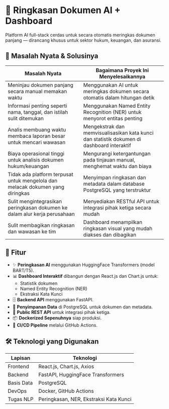 # 🧠 Ringkasan Dokumen AI + Dashboard

Platform AI full-stack cerdas untuk secara otomatis meringkas dokumen panjang — dirancang khusus untuk sektor hukum, keuangan, dan asuransi.

## 📌 Masalah Nyata & Solusinya

| Masalah Nyata                                                                      | Bagaimana Proyek Ini Menyelesaikannya                                                      |
|-------------------------------------------------------------------------------------|---------------------------------------------------------------------------------------------|
| Meninjau dokumen panjang secara manual memakan waktu                               | Menggunakan AI untuk meringkas dokumen secara otomatis dalam hitungan detik                |
| Informasi penting seperti nama, tanggal, dan istilah sulit ditemukan               | Menggunakan Named Entity Recognition (NER) untuk menyorot entitas penting                  |
| Analis membuang waktu membaca laporan besar untuk mencari wawasan                  | Mengekstrak dan memvisualisasikan kata kunci dan statistik dokumen di dashboard interaktif |
| Biaya operasional tinggi untuk analisis dokumen hukum/keuangan                     | Mengurangi ketergantungan pada tinjauan manual, menghemat waktu dan biaya                 |
| Tidak ada platform terpusat untuk mengelola dan melacak dokumen yang diringkas     | Menyimpan ringkasan dan metadata dalam database PostgreSQL yang terstruktur                |
| Sulit mengintegrasikan peringkasan dokumen ke dalam alur kerja perusahaan          | Menyediakan RESTful API untuk integrasi pihak ketiga secara mudah                         |
| Sulit membagikan ringkasan dan wawasan ke tim                                      | Dashboard menampilkan ringkasan visual yang mudah diakses dan dibagikan                   |

## 🚀 Fitur

- ✨ **Peringkasan AI** menggunakan HuggingFace Transformers (model BART/T5).
- 📊 **Dashboard Interaktif** dibangun dengan React.js dan Chart.js untuk:
  - Statistik dokumen
  - Named Entity Recognition (NER)
  - Ekstraksi Kata Kunci
- 🗄️ **Backend API** menggunakan FastAPI.
- 🧾 **Penyimpanan Data** di PostgreSQL untuk dokumen dan metadata.
- 🔌 **Public REST API** untuk integrasi pihak ketiga.
- 📦 **Dockerized Sepenuhnya** siap produksi.
- 🔁 **CI/CD Pipeline** melalui GitHub Actions.

## 🛠️ Teknologi yang Digunakan

| Lapisan     | Teknologi                           |
|-------------|-------------------------------------|
| Frontend    | React.js, Chart.js, Axios           |
| Backend     | FastAPI, HuggingFace Transformers   |
| Basis Data  | PostgreSQL                          |
| DevOps      | Docker, GitHub Actions              |
| Tugas NLP   | Peringkasan, NER, Ekstraksi Kata Kunci |
